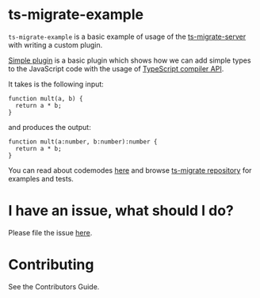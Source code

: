 # ts-migrate-example

`ts-migrate-example` is a basic example of usage of the [ts-migrate-server](https://github.com/airbnb/ts-migrate/tree/master/packages/ts-migrate-server) with writing a custom plugin.

[Simple plugin](https://github.com/airbnb/ts-migrate/blob/master/packages/ts-migrate-example/src/simplePlugin.ts) is a basic plugin which shows how we can add simple types to the JavaScript code with the usage of [TypeScript compiler API](https://github.com/microsoft/TypeScript/wiki/Using-the-Compiler-API).

It takes is the following input:

```
function mult(a, b) {
  return a * b;
}
```

and produces the output:

```
function mult(a:number, b:number):number {
  return a * b;
}
```

You can read about codemodes [here](https://medium.com/@cpojer/effective-javascript-codemods-5a6686bb46fb) and browse [ts-migrate repository](https://github.com/airbnb/ts-migrate) for examples and tests.

# I have an issue, what should I do?

Please file the issue [here](https://github.com/airbnb/ts-migrate/issues/new).

# Contributing

See the Contributors Guide.
